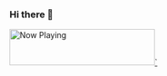 ### Hi there 👋

<a href="https://blissful-kilby-7900dd.netlify.app/now-playing?open">
    <img src="https://blissful-kilby-7900dd.netlify.app/now-playing" width="256" height="64" alt="Now Playing">`
</a>

<!--
**DakotaWray2/DakotaWray2** is a ✨ _special_ ✨ repository because its `README.md` (this file) appears on your GitHub profile.

Here are some ideas to get you started:

- 🔭 I’m currently working on ...
- 🌱 I’m currently learning ...
- 👯 I’m looking to collaborate on ...
- 🤔 I’m looking for help with ...
- 💬 Ask me about ...
- 📫 How to reach me: ...
- 😄 Pronouns: ...
- ⚡ Fun fact: ...
-->
